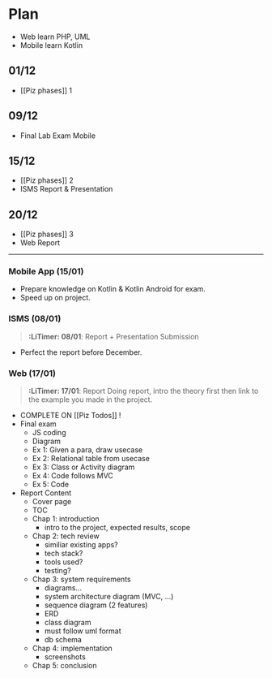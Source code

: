 # Plan
- Web learn PHP, UML
- Mobile learn Kotlin
## 01/12
- [[Piz phases]] 1
## 09/12
- Final Lab Exam Mobile 
## 15/12
- [[Piz phases]] 2
- ISMS Report & Presentation 
## 20/12
- [[Piz phases]] 3
- Web Report

---
### Mobile App (15/01)
- Prepare knowledge on Kotlin & Kotlin Android for exam.
- Speed up on project.
### ISMS (08/01)
> **:LiTimer: 08/01**: Report + Presentation Submission
- Perfect the report before December.
### Web (17/01)
> **:LiTimer: 17/01**: Report 
> Doing report, intro the theory first then link to the example you made in the project.
- COMPLETE ON [[Piz Todos]] !
- Final exam
	- JS coding
	- Diagram
	- Ex 1: Given a para, draw usecase
	- Ex 2: Relational table from usecase
	- Ex 3: Class or Activity diagram
	- Ex 4: Code follows MVC
	- Ex 5: Code
- Report Content 
	- Cover page
	- TOC
	- Chap 1: introduction
		- intro to the project, expected results, scope
	- Chap 2: tech review
		- similiar existing apps?
		- tech stack?
		- tools used?
		- testing?
	- Chap 3: system requirements
		- diagrams...
		- system architecture diagram (MVC, ...)
		- sequence diagram (2 features)
		- ERD
		- class diagram
		- must follow uml format
		- db schema
	- Chap 4: implementation
		- screenshots
	- Chap 5: conclusion



